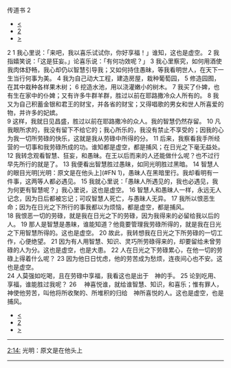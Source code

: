 ﻿





 传道书 2




* [<](bible/ECC01.md)
* [2](bible/ECC.md)
* [>](bible/ECC03.md)



 
2 
1 我心里说：「来吧，我以喜乐试试你，你好享福！」谁知，这也是虚空。 
2 我指嬉笑说：「这是狂妄。」论喜乐说：「有何功效呢？」 
3 我心里察究，如何用酒使我肉体舒畅，我心却仍以智慧引导我；又如何持住愚昧，等我看明世人，在天下一生当行何事为美。 
4 我为自己动大工程，建造房屋，栽种葡萄园， 
5 修造园囿，在其中栽种各样果木树； 
6 挖造水池，用以浇灌嫩小的树木。 
7 我买了仆婢，也有生在家中的仆婢；又有许多牛群羊群，胜过以前在耶路撒冷众人所有的。 
8 我又为自己积蓄金银和君王的财宝，并各省的财宝；又得唱歌的男女和世人所喜爱的物，并许多的妃嫔。  
9 这样，我就日见昌盛，胜过以前在耶路撒冷的众人。我的智慧仍然存留。 
10 凡我眼所求的，我没有留下不给它的；我心所乐的，我没有禁止不享受的；因我的心为我一切所劳碌的快乐，这就是我从劳碌中所得的分。 
11 后来，我察看我手所经营的一切事和我劳碌所成的功。谁知都是虚空，都是捕风；在日光之下毫无益处。 
12 我转念观看智慧、狂妄，和愚昧。在王以后而来的人还能做什么呢？也不过行早先所行的就是了。 
13 我便看出智慧胜过愚昧，如同光明胜过黑暗。 
14 智慧人的眼目光明[光明：原文是在他头上](#FN
1)，愚昧人在黑暗里行。我却看明有一件事，这两等人都必遇见。 
15 我就心里说：「愚昧人所遇见的，我也必遇见，我为何更有智慧呢？」我心里说，这也是虚空。 
16 智慧人和愚昧人一样，永远无人记念，因为日后都被忘记；可叹智慧人死亡，与愚昧人无异。 
17 我所以恨恶生命；因为在日光之下所行的事我都以为烦恼，都是虚空，都是捕风。  
18 我恨恶一切的劳碌，就是我在日光之下的劳碌，因为我得来的必留给我以后的人。 
19 那人是智慧是愚昧，谁能知道？他竟要管理我劳碌所得的，就是我在日光之下用智慧所得的。这也是虚空。 
20 故此，我转想我在日光之下所劳碌的一切工作，心便绝望。 
21 因为有人用智慧、知识、灵巧所劳碌得来的，却要留给未曾劳碌的人为分。这也是虚空，也是大患。 
22 人在日光之下劳碌累心，在他一切的劳碌上得着什么呢？ 
23 因为他日日忧虑，他的劳苦成为愁烦，连夜间心也不安。这也是虚空。  
24 人莫强如吃喝，且在劳碌中享福，我看这也是出于　神的手。 
25 论到吃用、享福，谁能胜过我呢？ 
26 　神喜悦谁，就给谁智慧、知识，和喜乐；惟有罪人，　神使他劳苦，叫他将所收聚的、所堆积的归给　神所喜悦的人。这也是虚空，也是捕风。 
* [<](bible/ECC01.md)
* [2](bible/ECC.md)
* [>](bible/ECC03.md)





---


[2:14:](#V14)
光明：原文是在他头上




---









